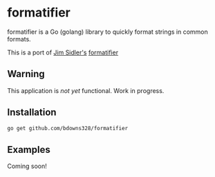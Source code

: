 # formatifier

formatifier is a Go (golang) library to quickly format strings in common formats.

This is a port of [Jim Sidler's](https://github.com/jvsidler) [formatifier](https://github.com/jvsidler/formatifier) 

## Warning

This application is _not yet_ functional.  Work in progress.

## Installation

```bash
go get github.com/bdowns328/formatifier
```

## Examples

Coming soon!